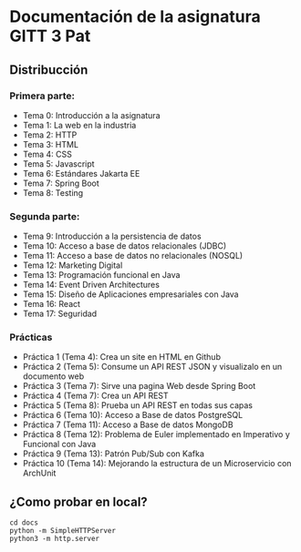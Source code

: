 # Documentación de la asignatura GITT 3 Pat

## Distribucción

### Primera parte:

- Tema 0: Introducción a la asignatura
- Tema 1: La web en la industria
- Tema 2: HTTP
- Tema 3: HTML
- Tema 4: CSS
- Tema 5: Javascript
- Tema 6: Estándares Jakarta EE
- Tema 7: Spring Boot
- Tema 8: Testing

### Segunda parte:

- Tema 9: Introducción a la persistencia de datos
- Tema 10: Acceso a base de datos relacionales (JDBC)
- Tema 11: Acceso a base de datos no relacionales (NOSQL)
- Tema 12: Marketing Digital
- Tema 13: Programación funcional en Java
- Tema 14: Event Driven Architectures
- Tema 15: Diseño de Aplicaciones empresariales con Java
- Tema 16: React
- Tema 17: Seguridad

### Prácticas

- Práctica 1 (Tema 4): Crea un site en HTML en Github
- Práctica 2 (Tema 5): Consume un API REST JSON y visualizalo en un documento web
- Práctica 3 (Tema 7): Sirve una pagina Web desde Spring Boot
- Práctica 4 (Tema 7): Crea un API REST
- Práctica 5 (Tema 8): Prueba un API REST en todas sus capas
- Práctica 6 (Tema 10): Acceso a Base de datos PostgreSQL
- Práctica 7 (Tema 11): Acceso a Base de datos MongoDB
- Práctica 8 (Tema 12): Problema de Euler implementado en Imperativo y Funcional con Java
- Práctica 9 (Tema 13): Patrón Pub/Sub con Kafka
- Práctica 10 (Tema 14): Mejorando la estructura de un Microservicio con ArchUnit

## ¿Como probar en local?

````
cd docs
python -m SimpleHTTPServer
python3 -m http.server
````